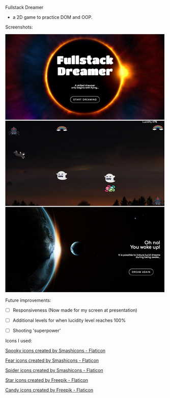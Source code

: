 Fullstack Dreamer
- a 2D game to practice DOM and OOP.


Screenshots:

<img src="./img/screenshot1.png" alt="">
<img src="./img/screenshot2.png" alt="">
<img src="./img/screenshot3.png" alt="">

Future improvements: 

- [ ] Responsiveness (Now made for my screen at presentation)

- [ ] Additional levels for when lucidity level reaches 100%

- [ ] Shooting 'superpower'


Icons I used: 

<a href="https://www.flaticon.com/free-icons/spooky" title="spooky icons">Spooky icons created by Smashicons - Flaticon</a>

<a href="https://www.flaticon.com/free-icons/fear" title="fear icons">Fear icons created by Smashicons - Flaticon</a>

<a href="https://www.flaticon.com/free-icons/spider" title="spider icons">Spider icons created by Smashicons - Flaticon</a>

<a href="https://www.flaticon.com/free-icons/star" title="star icons">Star icons created by Freepik - Flaticon</a>

<a href="https://www.flaticon.com/free-icons/candy" title="candy icons">Candy icons created by Freepik - Flaticon</a>
